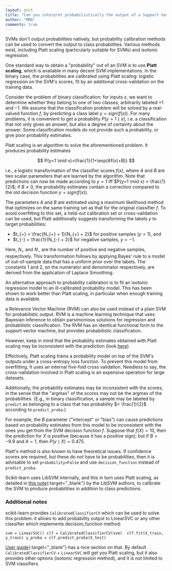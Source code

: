 ```yaml
---
layout: post
title: "Can you interpret probabilistically the output of a Support Vector Machine?"
author: "MMA"
comments: true
---
```


SVMs don't output probabilities natively, but probability calibration methods can be used to convert the output to class probabilities. Various methods exist, including Platt scaling (particularly suitable for SVMs) and isotonic regression.

One standard way to obtain a "probability" out of an SVM is to use **Platt scaling**, which is available in many decent SVM implementations. In the binary case, the probabilities are calibrated using Platt scaling: logistic regression on the SVM's scores, fit by an additional cross-validation on the training data. 

Consider the problem of binary classification: for inputs $x$, we want to determine whether they belong to one of two classes, arbitrarily labeled $+1$ and $-1$. We assume that the classification problem will be solved by a real-valued function $f$, by predicting a class label $y = sign(f(x))$. For many problems, it is convenient to get a probability $P(y=1 \mid x)$, i.e. a classification that not only gives an answer, but also a degree of certainty about the answer. Some classification models do not provide such a probability, or give poor probability estimates.

Platt scaling is an algorithm to solve the aforementioned problem. It produces probability estimates

$$
P(y=1 \mid x)=\frac{1}{1+\exp(Af(x)+B)}
$$

i.e., a logistic transformation of the classifier scores $f(x)$, where $A$ and $B$ are two scalar parameters that are learned by the algorithm. Note that predictions can now be made according to $y = 1$ iff $P(y=1 \mid x) > \frac{1}{2}$; if $B \neq 0$, the probability estimates contain a correction compared to the old decision function $y = sign(f(x))$. 

The parameters $A$ and $B$ are estimated using a maximum likelihood method that optimizes on the same training set as that for the original classifier $f$. To avoid overfitting to this set, a held-out calibration set or cross-validation can be used, but Platt additionally suggests transforming the labels $y$ to target probabilities:

* $t_{+} = \frac{N_{+} + 1}{N_{+} + 2}$ for positive samples ($y = 1$), and
* $t_{-} = \frac{1}{N_{-} + 2}$ for negative samples, $y = -1$.

Here, $N_{+}$ and $N_{-}$ are the number of positive and negative samples, respectively. This transformation follows by applying Bayes' rule to a model of out-of-sample data that has a uniform prior over the labels. The constants $1$ and $2$, on the numerator and denominator respectively, are derived from the application of Laplace Smoothing.

An alternative approach to probability calibration is to fit an isotonic regression model to an ill-calibrated probability model. This has been shown to work better than Platt scaling, in particular when enough training data is available.

a Relevance Vector Machine (RVM) can also be used instead of a plain SVM for probabilistic output. RVM is a machine learning technique that uses Bayesian inference to obtain parsimonious solutions for regression and probabilistic classification. The RVM has an identical functional form to the support vector machine, but provides probabilistic classification.

However, keep in mind that the probability estimates obtained with Platt scaling may be inconsistent with the prediction (look [here](https://scikit-learn.org/dev/modules/svm.html#scores-and-probabilities)).

Effectively, Platt scaling trains a probability model on top of the SVM's outputs under a cross-entropy loss function. To prevent this model from overfitting, It uses an internal five-fold cross validation. Needless to say, the cross-validation involved in Platt scaling is an expensive operation for large datasets. 

Additionally, the probability estimates may be inconsistent with the scores, in the sense that the "argmax" of the scores may not be the argmax of the probabilities. (E.g., in binary classification, a sample may be labeled by `predict` as belonging to a class that has probability $< \frac{1}{2}$ according to `predict_proba`.) 

For example, the $B$ parameter ("intercept" or "bias") can cause predictions based on probability estimates from this model to be inconsistent with the ones you get from the SVM decision function $f$. Suppose that $f(X) = 10$, then the prediction for $X$ is positive (because it has a positive sign); but if $B = - 9.9$ and $A = 1$, then $P(y \mid X) = 0.475$. 

Platt's method is also known to have theoretical issues. If confidence scores are required, but these do not have to be probabilities, then it is advisable to set `probability=False` and use `decision_function` instead of `predict_proba`.

Scikit-learn uses LibSVM internally, and this in turn uses Platt scaling, as detailed in [this note](https://www.csie.ntu.edu.tw/~cjlin/papers/plattprob.pdf){:target="_blank"} by the LibSVM authors, to calibrate the SVM to produce probabilities in addition to class predictions.

### Additional notes

scikit-learn provides `CalibratedClassifierCV` which can be used to solve this problem: it allows to add probability output to LinearSVC or any other classifier which implements decision_function method:

`svm = LinearSVC()
 clf = CalibratedClassifierCV(svm) 
 clf.fit(X_train, y_train)
 y_proba = clf.predict_proba(X_test)`
 
[User guide](https://scikit-learn.org/stable/modules/calibration.html){:target="_blank"} has a nice section on that. By default `CalibratedClassifierCV` + `LinearSVC` will get you Platt scaling, but it also provides other options (isotonic regression method), and it is not limited to SVM classifiers.

